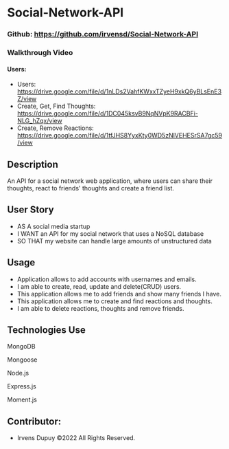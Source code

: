 # Social-Network-API

### Github: https://github.com/irvensd/Social-Network-API
### Walkthrough Video 
#### Users: 
- Users: https://drive.google.com/file/d/1nLDs2VahfKWxxTZyeH9xkQ6yBLsEnE3Z/view
- Create, Get, Find Thoughts: https://drive.google.com/file/d/1DC045ksvB9NqNVpK9RACBFi-NLG_hZqx/view
- Create, Remove Reactions: https://drive.google.com/file/d/1tfJHS8YyxKty0WD5zNlVEHESrSA7gc59/view




## Description
An API for a social network web application, where users can share their thoughts, react to friends' thoughts and create a friend list.

## User Story
- AS A social media startup
- I WANT an API for my social network that uses a NoSQL database
- SO THAT my website can handle large amounts of unstructured data

## Usage
- Application allows to add accounts with usernames and emails.
- I am able to create, read, update and delete(CRUD) users.
- This application allows me to add friends and show many friends I have.
- This application allows me to create and find reactions and thoughts.
- I am able to delete reactions, thoughts and remove friends.

## Technologies Use
MongoDB

Mongoose

Node.js

Express.js

Moment.js

## Contributor:
- Irvens Dupuy ©2022 All Rights Reserved.